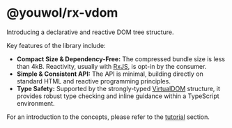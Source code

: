 # @youwol/rx-vdom

Introducing a declarative and reactive DOM tree structure.

Key features of the library include:

- **Compact Size & Dependency-Free:** The compressed bundle size is less than 4kB. Reactivity,
  usually with [RxJS](https://rxjs.dev/), is opt-in by the consumer.
- **Simple & Consistent API:** The API is minimal, building directly on standard HTML and reactive programming
  principles.
- **Type Safety:** Supported by the strongly-typed [VirtualDOM](@nav/api/api.VirtualDOM) structure,
  it provides robust type checking and inline guidance within a TypeScript environment.

For an introduction to the concepts, please refer to the [tutorial](@nav/tutorials/basics) section.
